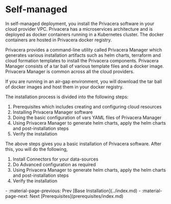 # Self-managed

In self-managed deployment, you install the Privacera software in your cloud provider VPC. Privacera
has a microservices architecture and is deployed as docker containers running
in a Kubernetes cluster. The docker containers are hosted in Privacera docker registry.

Privacera provides a command-line utility called Privacera Manager which generates various
installation artifacts such as helm charts, terraform and cloud formation templates
to install the Privacera components. Privacera Manager consists of a tar ball of various
template files and a docker image. Privacera Manager is common across all the cloud providers.

If you are running in an air-gap environment, you will download the tar ball of docker images
and host them in your docker registry.

The installation process is divided into the following steps:

1. Prerequisites which includes creating and configuring cloud resources
2. Installing Privacera Manager software
3. Doing the basic configuration of vars YAML files of Privacera Manager
4. Using Privacera Manager to generate helm charts, apply the helm charts and post-installation steps
5. Verify the installation

The above steps gives you a basic installation of Privacera software. After this, you will do the 
following,

1. Install Connectors for your data-sources
2. Do Advanced configuration as required
3. Using Privacera Manager to generate helm charts, apply the helm charts and post-installation steps
4. Verify the installation

<div class="grid cards" markdown>
-   :material-page-previous: Prev [Base Installation](../index.md)
-   :material-page-next: Next [Prerequisites](prerequisites/index.md)
</div>
